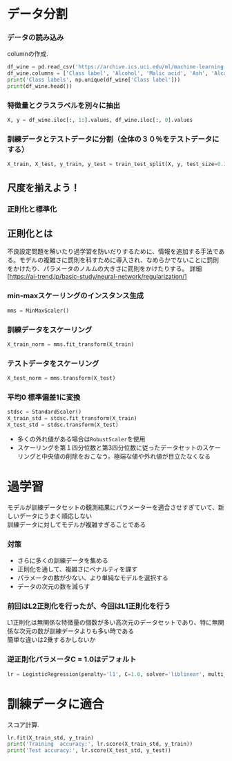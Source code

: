 # データ分割
### データの読み込み
columnの作成.
``` python
df_wine = pd.read_csv('https://archive.ics.uci.edu/ml/machine-learning-databases/wine/wine.data', header=None)
df_wine.columns = ['Class label', 'Alcohol', 'Malic acid', 'Ash', 'Alcalinity of ash', 'Magnesium', 'Total phenols', 'Flavanoids', 'Nonflavabnoid phenols', 'Proanthocyanins', 'Color intensity','Hue', 'OD280/OD315 of diluted wines', 'Proline']
print('Class labels', np.unique(df_wine['Class label']))
print(df_wine.head())
```

### 特徴量とクラスラベルを別々に抽出
``` python
X, y = df_wine.iloc[:, 1:].values, df_wine.iloc[:, 0].values
```

### 訓練データとテストデータに分割（全体の３０％をテストデータにする）
``` python
X_train, X_test, y_train, y_test = train_test_split(X, y, test_size=0.3, random_state=0, stratify=y)
```
## 尺度を揃えよう！
### 正則化と標準化
## 正則化とは
不良設定問題を解いたり過学習を防いだりするために、情報を追加する手法である。モデルの複雑さに罰則を科すために導入され、なめらかでないことに罰則をかけたり、パラメータのノルムの大きさに罰則をかけたりする。
詳細[https://ai-trend.jp/basic-study/neural-network/regularization/]
### min-maxスケーリングのインスタンス生成
``` python
mms = MinMaxScaler()
```
### 訓練データをスケーリング
``` python
X_train_norm = mms.fit_transform(X_train)
```
### テストデータをスケーリング
``` python
X_test_norm = mms.transform(X_test)
```
### 平均0 標準偏差1に変換
``` python
stdsc = StandardScaler()
X_train_std = stdsc.fit_transform(X_train)
X_test_std = stdsc.transform(X_test)
```
- 多くの外れ値がある場合は`RobustScaler`を使用
- スケーリングを第１四分位数と第3四分位数に従ったデータセットのスケーリングと中央値の削除をおこなう。極端な値や外れ値が目立たなくなる

# 過学習
モデルが訓練データセットの観測結果にパラメーターを適合させすぎていて、新しいデータにうまく順応しない  
訓練データに対してモデルが複雑すぎることである  
### 対策
- さらに多くの訓練データを集める
- 正則化を通して、複雑さにペナルティを課す
- パラメータの数が少ない、より単純なモデルを選択する
- データの次元の数を減らす
### 前回はL2正則化を行ったが、今回はL1正則化を行う
L1正則化は無関係な特徴量の個数が多い高次元のデータセットであり、特に無関係な次元の数が訓練データよりも多い時である  
簡単な違いは2乗するかしないか
### 逆正則化パラメータC = 1.0はデフォルト
``` python
lr = LogisticRegression(penalty='l1', C=1.0, solver='liblinear', multi_class='ovr')
```
# 訓練データに適合
スコア計算.
``` python
lr.fit(X_train_std, y_train)
print('Training  accuracy:', lr.score(X_train_std, y_train))
print('Test accuracy:', lr.score(X_test_std, y_test))
```
